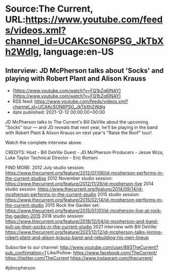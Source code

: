 # Source:The Current, URL:https://www.youtube.com/feeds/videos.xml?channel_id=UCAKcSON6PSG_JkTbXh2WdIg, language:en-US

## Interview: JD McPherson talks about 'Socks' and playing with Robert Plant and Alison Krauss
 - [https://www.youtube.com/watch?v=FQ1bZq6INAY](https://www.youtube.com/watch?v=FQ1bZq6INAY)
 - RSS feed: https://www.youtube.com/feeds/videos.xml?channel_id=UCAKcSON6PSG_JkTbXh2WdIg
 - date published: 2021-12-12 00:00:00+00:00

JD McPherson talks to The Current's Bill DeVille about the upcoming "Socks" tour — and JD reveals that next year, he'll be playing in the band with Robert Plant & Alison Krauss on next year's "Raise the Roof" tour! 

Watch the complete interview above.

CREDITS:
Host - Bill DeVille
Guest - JD McPherson
Producers - Jesse Wiza, Luke Taylor
Technical Director - Eric Romani

FIND MORE:
2012 July studio session: https://www.thecurrent.org/feature/2012/07/06/jd-mcpherson-performs-in-the-current-studios
2012 November studio session:
https://www.thecurrent.org/feature/2012/11/29/jd-mcpherson-live
2014 studio session: https://www.thecurrent.org/feature/2014/09/14/jd-mcpherson-performs-in-the-current-studio
2015 studio session:
https://www.thecurrent.org/feature/2015/02/14/jd-mcpherson-performs-in-the-current-studio
2015 Rock the Garden set:
https://www.thecurrent.org/feature/2015/07/01/jd-mcpherson-live-at-rock-the-garden-2015
2018 studio session:
https://www.thecurrent.org/feature/2018/12/04/jd-mcpherson-and-band-pull-up-their-socks-in-the-current-studio
2021 interview with Bill DeVille:
https://www.thecurrent.org/feature/2021/12/12/jd-mcpherson-talks-joining-robert-plant-and-alison-krauss-band-and-rebuilding-his-own-lineup

Subscribe to our channel:
http://www.youtube.com/user/893TheCurrent?sub_confirmation=1
Like/Follow:
https://www.facebook.com/TheCurrent/
https://twitter.com/TheCurrent
https://www.instagram.com/thecurrent/

#jdmcpherson

